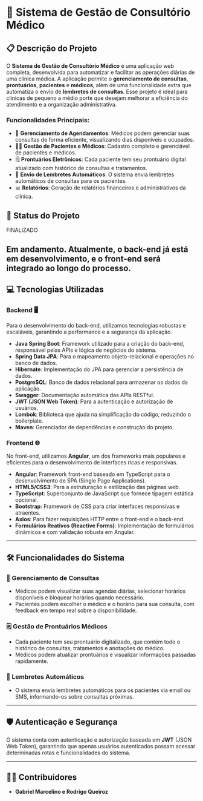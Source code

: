 # 🏥 Sistema de Gestão de Consultório Médico

## 📋 Descrição do Projeto

O **Sistema de Gestão de Consultório Médico** é uma aplicação web completa, desenvolvida para automatizar e facilitar as operações diárias de uma clínica médica. A aplicação permite o **gerenciamento de consultas**, **prontuários**, **pacientes** e **médicos**, além de uma funcionalidade extra que automatiza o envio de **lembretes de consultas**. Esse projeto é ideal para clínicas de pequeno a médio porte que desejam melhorar a eficiência do atendimento e a organização administrativa.

### Funcionalidades Principais:
- 📅 **Gerenciamento de Agendamentos**: Médicos podem gerenciar suas consultas de forma eficiente, visualizando dias disponíveis e ocupados.
- 👩‍⚕️ **Gestão de Pacientes e Médicos**: Cadastro completo e gerenciável de pacientes e médicos.
- 🗒️ **Prontuários Eletrônicos**: Cada paciente tem seu prontuário digital atualizado com histórico de consultas e tratamentos.
- 💬 **Envio de Lembretes Automáticos**: O sistema envia lembretes automáticos de consultas para os pacientes.
- 📊 **Relatórios**: Geração de relatórios financeiros e administrativos da clínica.

## 🚀 Status do Projeto

FINALIZADO

**Em andamento**. Atualmente, o back-end já está em desenvolvimento, e o front-end será integrado ao longo do processo.
---

## 💻 Tecnologias Utilizadas

### Backend 🖥️

Para o desenvolvimento do back-end, utilizamos tecnologias robustas e escaláveis, garantindo a performance e a segurança da aplicação.

- **Java Spring Boot**: Framework utilizado para a criação do back-end, responsável pelas APIs e lógica de negócios do sistema.
- **Spring Data JPA**: Para o mapeamento objeto-relacional e operações no banco de dados.
- **Hibernate**: Implementação do JPA para gerenciar a persistência de dados.
- **PostgreSQL**: Banco de dados relacional para armazenar os dados da aplicação.
- **Swagger**: Documentação automática das APIs RESTful.
- **JWT (JSON Web Token)**: Para a autenticação e autorização de usuários.
- **Lombok**: Biblioteca que ajuda na simplificação do código, reduzindo o boilerplate.
- **Maven**: Gerenciador de dependências e construção do projeto.

### Frontend 🌐

No front-end, utilizamos **Angular**, um dos frameworks mais populares e eficientes para o desenvolvimento de interfaces ricas e responsivas.

- **Angular**: Framework front-end baseado em TypeScript para o desenvolvimento de SPA (Single Page Applications).
- **HTML5/CSS3**: Para a estruturação e estilização das páginas web.
- **TypeScript**: Superconjunto de JavaScript que fornece tipagem estática opcional.
- **Bootstrap**: Framework de CSS para criar interfaces responsivas e atraentes.
- **Axios**: Para fazer requisições HTTP entre o front-end e o back-end.
- **Formulários Reativos (Reactive Forms)**: Implementação de formulários dinâmicos e com validação robusta em Angular.

---

## 🛠️ Funcionalidades do Sistema

### 📅 Gerenciamento de Consultas
- Médicos podem visualizar suas agendas diárias, selecionar horários disponíveis e bloquear horários quando necessário.
- Pacientes podem escolher o médico e o horário para sua consulta, com feedback em tempo real sobre a disponibilidade.

### 🗒️ Gestão de Prontuários Médicos
- Cada paciente tem seu prontuário digitalizado, que contém todo o histórico de consultas, tratamentos e anotações do médico.
- Médicos podem atualizar prontuários e visualizar informações passadas rapidamente.

### 📧 Lembretes Automáticos
- O sistema envia lembretes automáticos para os pacientes via email ou SMS, informando-os sobre consultas próximas.

---
## 🛡️ Autenticação e Segurança

O sistema conta com autenticação e autorização baseada em **JWT** (JSON Web Token), garantindo que apenas usuários autenticados possam acessar determinadas rotas e funcionalidades do sistema.

---

## 🧑‍💻 Contribuidores

- **Gabriel Marcelino e Rodrigo Queiroz** 

